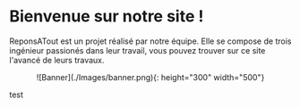 # Bienvenue sur notre site !

ReponsATout est un projet réalisé par notre équipe. Elle se compose de trois ingénieur passionés dans leur travail, vous pouvez trouver sur ce site l'avancé de leurs travaux.

<p align="center">![Banner](./Images/banner.png){: height="300" width="500"}</p>

test
